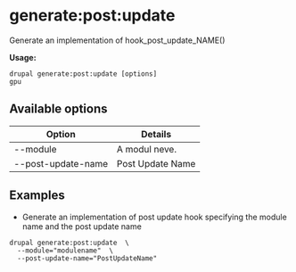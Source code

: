 # generate:post:update
Generate an implementation of hook_post_update_NAME()

**Usage:**
```
drupal generate:post:update [options]
gpu
```

## Available options
Option | Details
-------|-------------
--module | A modul neve.
--post-update-name | Post Update Name

## Examples
* Generate an implementation of post update hook specifying the module name and the post update name
```
drupal generate:post:update  \
  --module="modulename"  \
  --post-update-name="PostUpdateName"
```
